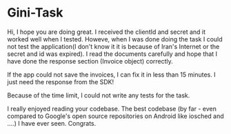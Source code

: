 # Gini-Task

Hi, I hope you are doing great.
I received the clientId and secret and it worked well when I tested. Howeve, when I was done doing the task I could not test the application(I don't know it it is because of Iran's Internet or the secret and id was expired). I read the documents carefully and hope that I have done the response section (Invoice object) correctly.

If the app could not save the invoices, I can fix it in less than 15 minutes. I just need the response from the SDK!

Because of the time limit, I could not write any tests for the task. 

I really enjoyed reading your codebase. The best codebase (by far - even compared to Google's open source repositories on Android like iosched and ....) I have ever seen. Congrats.
